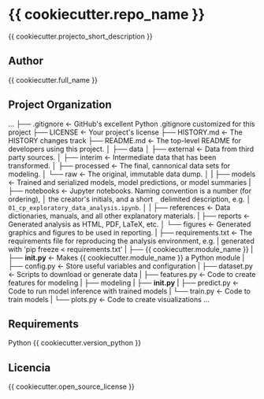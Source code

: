 # {{ cookiecutter.repo_name }}

{{ cookiecutter.projecto_short_description }}

## Author
{{ cookiecutter.full_name }}

## Project Organization

...
├── .gitignore                <- GitHub's excellent Python .gitignore customized for this project
├── LICENSE                   <- Your project's license
├── HISTORY.md                <- The HISTORY changes track
├── README.md                 <- The top-level README for developers using this project.
│
├── data
│   ├── external              <- Data from third party sources.
│   ├── interim               <- Intermediate data that has been transformed.
│   ├── processed             <- The final, cannonical data sets for modeling.
│   └── raw                   <- The original, immutable data dump.
│
|
├── models                    <- Trained and serialized models, model predictions, or model summaries
|
├── notebooks                 <- Jupyter notebooks. Naming convention is a number (for ordering),
│                                the creator's initials, and a short `_` delimited description, e.g.
│                                `01_cp_exploratory_data_analysis.ipynb`.
│
|
├── references                <- Data dictionaries, manuals, and all other explanatory materials.
|
├── reports                   <- Generated analysis as HTML, PDF, LaTeX, etc.
│   └── figures               <- Generated graphics and figures to be used in reporting.
|
├── requirements.txt          <- The requirements file for reproducing the analysis environment, e.g.
|                                generated with 'pip freeze < requirements.txt'
|
├── {{ cookiecutter.module_name }}
    |
    ├── __init.py__           <- Makes {{ cookiecutter.module_name }} a Python module
    |
    ├── config.py             <- Store useful variables and configuration
    |
    ├── dataset.py            <- Scripts to download or generate data
    |
    ├── features.py           <- Code to create features for modeling
    |
    ├── modeling
    |   ├── __init.py__
    |   ├── predict.py        <- Code to run model inference with trained models
    |   └── train.py          <- Code to train models
    |
    └── plots.py              <- Code to create visualizations
...

## Requirements
Python {{ cookiecutter.version_python }}

## Licencia
{{ cookiecutter.open_source_license }}
        